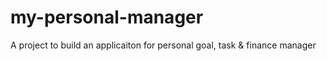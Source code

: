 # my-personal-manager
A project to build an applicaiton for personal goal, task &amp; finance manager
